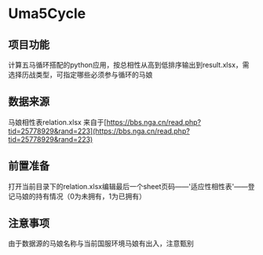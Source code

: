 # Uma5Cycle
## 项目功能
计算五马循环搭配的python应用，按总相性从高到低排序输出到result.xlsx，需选择历战类型，可指定哪些必须参与循环的马娘
## 数据来源
马娘相性表relation.xlsx 来自于[https://bbs.nga.cn/read.php?tid=25778929&rand=223](https://bbs.nga.cn/read.php?tid=25778929&rand=223)
## 前置准备
打开当前目录下的relation.xlsx编辑最后一个sheet页码——'适应性相性表'——登记马娘的持有情况（0为未拥有，1为已拥有）
## 注意事项
由于数据源的马娘名称与当前国服环境马娘有出入，注意甄别